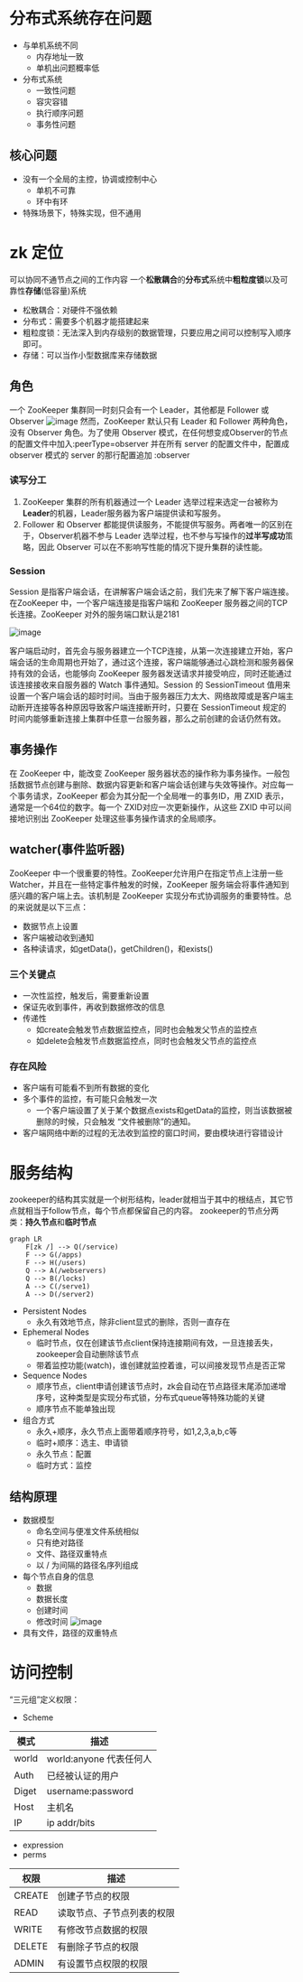 # 分布式系统存在问题
- 与单机系统不同 
    - 内存地址一致 
    - 单机出问题概率低 
- 分布式系统 
    - 一致性问题 
    - 容灾容错 
    - 执行顺序问题 
    - 事务性问题

## 核心问题
- 没有一个全局的主控，协调或控制中心 
    - 单机不可靠 
    - 环中有环 
- 特殊场景下，特殊实现，但不通用

# zk 定位
可以协同不通节点之间的工作内容
一个**松散耦合**的**分布式**系统中**粗粒度锁**以及可靠性**存储**(低容量)系统
- 松散耦合：对硬件不强依赖
- 分布式：需要多个机器才能搭建起来
- 粗粒度锁：无法深入到内存级别的数据管理，只要应用之间可以控制写入顺序即可。
- 存储：可以当作小型数据库来存储数据

## 角色
一个 ZooKeeper 集群同一时刻只会有一个 Leader，其他都是 Follower 或 Observer
![image](https://github.com/Yerikshu/Components/blob/master/zookeeper/image/1.png)
然而，ZooKeeper 默认只有 Leader 和 Follower 两种角色，没有 Observer 角色。为了使用 Observer 模式，在任何想变成Observer的节点的配置文件中加入:peerType=observer 并在所有 server 的配置文件中，配置成 observer 模式的 server 的那行配置追加 :observer

### 读写分工
1. ZooKeeper 集群的所有机器通过一个 Leader 选举过程来选定一台被称为**Leader**的机器，Leader服务器为客户端提供读和写服务。
2. Follower 和 Observer 都能提供读服务，不能提供写服务。两者唯一的区别在于，Observer机器不参与 Leader 选举过程，也不参与写操作的**过半写成功**策略，因此 Observer 可以在不影响写性能的情况下提升集群的读性能。

### Session
Session 是指客户端会话，在讲解客户端会话之前，我们先来了解下客户端连接。在ZooKeeper 中，一个客户端连接是指客户端和 ZooKeeper 服务器之间的TCP长连接。ZooKeeper 对外的服务端口默认是2181

![image](https://github.com/Yerikshu/Components/blob/master/zookeeper/image/2.png)

客户端启动时，首先会与服务器建立一个TCP连接，从第一次连接建立开始，客户端会话的生命周期也开始了，通过这个连接，客户端能够通过心跳检测和服务器保持有效的会话，也能够向 ZooKeeper 服务器发送请求并接受响应，同时还能通过该连接接收来自服务器的 Watch 事件通知。Session 的 SessionTimeout 值用来设置一个客户端会话的超时时间。当由于服务器压力太大、网络故障或是客户端主动断开连接等各种原因导致客户端连接断开时，只要在 SessionTimeout 规定的时间内能够重新连接上集群中任意一台服务器，那么之前创建的会话仍然有效。

## 事务操作
在 ZooKeeper 中，能改变 ZooKeeper 服务器状态的操作称为事务操作。一般包括数据节点创建与删除、数据内容更新和客户端会话创建与失效等操作。对应每一个事务请求，ZooKeeper 都会为其分配一个全局唯一的事务ID，用 ZXID 表示，通常是一个64位的数字。每一个 ZXID对应一次更新操作，从这些 ZXID 中可以间接地识别出 ZooKeeper 处理这些事务操作请求的全局顺序。

## watcher(事件监听器)
ZooKeeper 中一个很重要的特性。ZooKeeper允许用户在指定节点上注册一些 Watcher，并且在一些特定事件触发的时候，ZooKeeper 服务端会将事件通知到感兴趣的客户端上去。该机制是 ZooKeeper 实现分布式协调服务的重要特性。总的来说就是以下三点：
- 数据节点上设置 
- 客户端被动收到通知 
- 各种读请求，如getData()，getChildren()，和exists()

### 三个关键点 
- 一次性监控，触发后，需要重新设置 
- 保证先收到事件，再收到数据修改的信息 
- 传递性 
    - 如create会触发节点数据监控点，同时也会触发父节点的监控点 
    - 如delete会触发节点数据监控点，同时也会触发父节点的监控点

### 存在风险
- 客户端有可能看不到所有数据的变化 
- 多个事件的监控，有可能只会触发一次 
    - 一个客户端设置了关于某个数据点exists和getData的监控，则当该数据被删除的时候，只会触发 “文件被删除”的通知。 
- 客户端网络中断的过程的无法收到监控的窗口时间，要由模块进行容错设计

# 服务结构
zookeeper的结构其实就是一个树形结构，leader就相当于其中的根结点，其它节点就相当于follow节点，每个节点都保留自己的内容。
zookeeper的节点分两类：**持久节点**和**临时节点**
```
graph LR
    F[zk /] --> Q(/service)
    F --> G(/apps)
    F --> H(/users)
    Q --> A(/webservers)
    Q --> B(/locks)
    A --> C(/serve1)
    A --> D(/server2)
```

- Persistent Nodes 
    - 永久有效地节点，除非client显式的删除，否则一直存在 
- Ephemeral Nodes 
    - 临时节点，仅在创建该节点client保持连接期间有效，一旦连接丢失，zookeeper会自动删除该节点 
    - 带着监控功能(watch)，谁创建就监控着谁，可以间接发现节点是否正常
- Sequence Nodes
    - 顺序节点，client申请创建该节点时，zk会自动在节点路径末尾添加递增序号，这种类型是实现分布式锁，分布式queue等特殊功能的关键
    - 顺序节点不能单独出现
- 组合方式
    - 永久+顺序，永久节点上面带着顺序符号，如1,2,3,a,b,c等
    - 临时+顺序：选主、申请锁
    - 永久节点：配置
    - 临时方式：监控

## 结构原理
- 数据模型
    - 命名空间与便准文件系统相似
    - 只有绝对路径
    - 文件、路径双重特点
    - 以 / 为间隔的路径名序列组成 
- 每个节点自身的信息 
    - 数据 
    - 数据长度 
    - 创建时间 
    - 修改时间
![image](https://github.com/Yerikshu/Components/blob/master/zookeeper/image/3.png)
- 具有文件，路径的双重特点

# 访问控制
“三元组”定义权限：
- Scheme

模式 | 描述
---|---
world | world:anyone 代表任何人
Auth | 已经被认证的用户
Diget | username:password
Host | 主机名
IP | ip addr/bits

- expression
- perms

权限 | 描述
---|---
CREATE | 创建子节点的权限
READ | 读取节点、子节点列表的权限
WRITE | 有修改节点数据的权限
DELETE | 有删除子节点的权限
ADMIN | 有设置节点权限的权限
